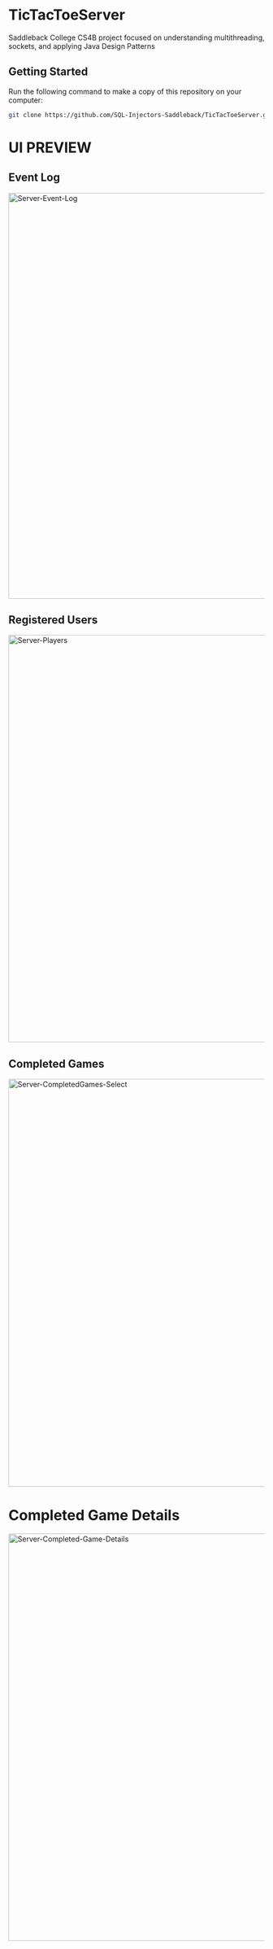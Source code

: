 # TicTacToeServer

Saddleback College CS4B project focused on understanding multithreading, sockets, and applying Java Design Patterns 

## Getting Started
Run the following command to make a copy of this repository on your computer:
```bash
git clone https://github.com/SQL-Injectors-Saddleback/TicTacToeServer.git
```
# UI PREVIEW

## Event Log
<img width="798" alt="Server-Event-Log" src="https://user-images.githubusercontent.com/44624834/82620482-68d98000-9b8d-11ea-9d04-b9c612ebd987.png">

## Registered Users
<img width="801" alt="Server-Players" src="https://user-images.githubusercontent.com/44624834/82620526-8ad30280-9b8d-11ea-8e4a-ce4124d540ab.png">

## Completed Games
<img width="802" alt="Server-CompletedGames-Select" src="https://user-images.githubusercontent.com/44624834/82620563-a938fe00-9b8d-11ea-8956-5b1cdc779794.png">

# Completed Game Details
<img width="801" alt="Server-Completed-Game-Details" src="https://user-images.githubusercontent.com/44624834/82620546-9aeae200-9b8d-11ea-9e5d-f1d195086d8a.png">

